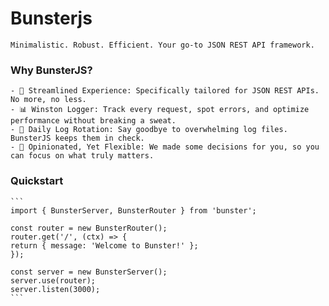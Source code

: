 # Bunsterjs
    Minimalistic. Robust. Efficient. Your go-to JSON REST API framework.


### Why BunsterJS?
    - 🚀 Streamlined Experience: Specifically tailored for JSON REST APIs. No more, no less.
    - 📊 Winston Logger: Track every request, spot errors, and optimize performance without breaking a sweat.
    - 🔄 Daily Log Rotation: Say goodbye to overwhelming log files. BunsterJS keeps them in check.
    - 🎯 Opinionated, Yet Flexible: We made some decisions for you, so you can focus on what truly matters.

### Quickstart
    ```
    import { BunsterServer, BunsterRouter } from 'bunster';

    const router = new BunsterRouter();
    router.get('/', (ctx) => {
    return { message: 'Welcome to Bunster!' };
    });

    const server = new BunsterServer();
    server.use(router);
    server.listen(3000);
    ```